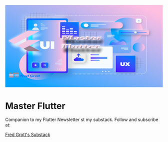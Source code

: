 ![image header](./media/image-header.png)
# Master Flutter

Companion to my Flutter Newsletter st my substack. Follow and subscribe at:

[Fred Grott's Substack](https://fredgrott.substack.com)

